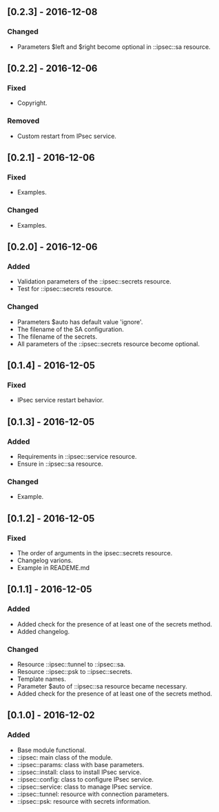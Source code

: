 ## [0.2.3] - 2016-12-08
### Changed
- Parameters $left and $right become optional in ::ipsec::sa resource.

## [0.2.2] - 2016-12-06
### Fixed
- Copyright.

### Removed
- Custom restart from IPsec service.

## [0.2.1] - 2016-12-06
### Fixed
- Examples.

### Changed
- Examples.

## [0.2.0] - 2016-12-06
### Added
- Validation parameters of the ::ipsec::secrets resource.
- Test for ::ipsec::secrets resource.

### Changed
- Parameters $auto has default value 'ignore'.
- The filename of the SA configuration.
- The filename of the secrets.
- All parameters of the ::ipsec::secrets resource become optional.

## [0.1.4] - 2016-12-05
### Fixed
- IPsec service restart behavior.

## [0.1.3] - 2016-12-05
### Added
- Requirements in ::ipsec::service resource.
- Ensure in ::ipsec::sa resource.

### Changed
- Example.

## [0.1.2] - 2016-12-05
### Fixed
- The order of arguments in the ipsec::secrets resource.
- Changelog varions.
- Example in READEME.md

## [0.1.1] - 2016-12-05
### Added
- Added check for the presence of at least one of the secrets method.
- Added changelog.

### Changed
- Resource ::ipsec::tunnel to ::ipsec::sa.
- Resource ::ipsec::psk to ::ipsec::secrets.
- Template names.
- Parameter $auto of ::ipsec::sa resource became necessary.
- Added check for the presence of at least one of the secrets method.

## [0.1.0] - 2016-12-02
### Added
- Base module functional.
- ::ipsec: main class of the module.
- ::ipsec::params: class with base parameters.
- ::ipsec::install: class to install IPsec service.
- ::ipsec::config: class to configure IPsec service.
- ::ipsec::service: class to manage IPsec service.
- ::ipsec::tunnel: resource with connection parameters.
- ::ipsec::psk: resource with secrets information.
